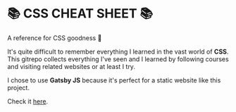 # :books: CSS CHEAT SHEET :books:

A reference for CSS goodness :rocket:

It's quite difficult to remember everything I learned in the vast world of **CSS**. This gitrepo collects everything I've seen and I learned by following courses and visiting related websites or at least I try.

I chose to use **Gatsby JS** because it's perfect for a static website like this project.

Check it <a href="https://gionasdev.github.io/css-cheatsheet/">here</a>.

